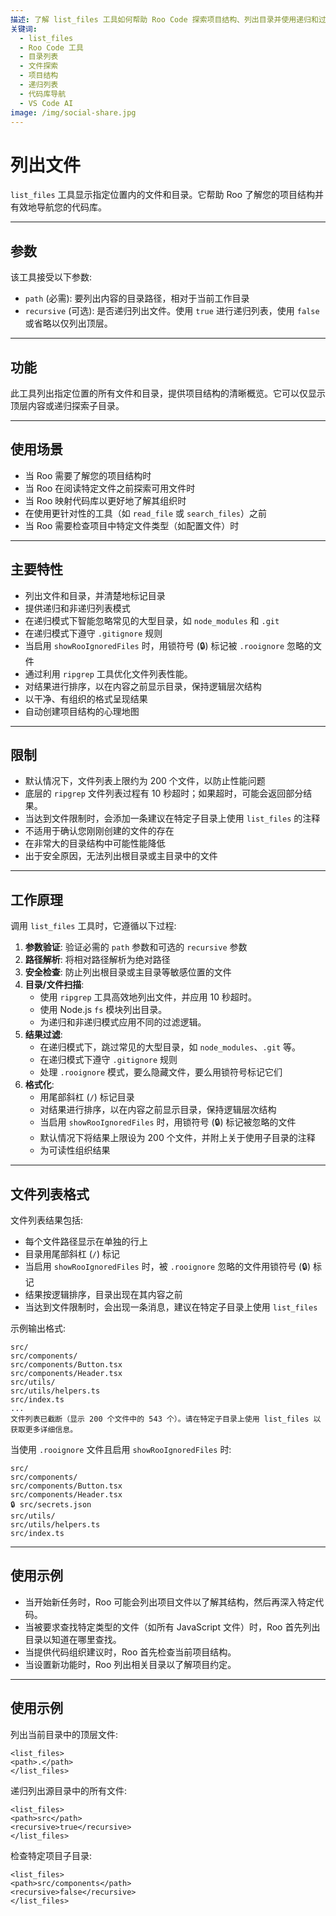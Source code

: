 ```yaml
---
描述: 了解 list_files 工具如何帮助 Roo Code 探索项目结构、列出目录并使用递归和过滤列表功能导航代码库。
关键词:
  - list_files
  - Roo Code 工具
  - 目录列表
  - 文件探索
  - 项目结构
  - 递归列表
  - 代码库导航
  - VS Code AI
image: /img/social-share.jpg
---
```


# 列出文件

`list_files` 工具显示指定位置内的文件和目录。它帮助 Roo 了解您的项目结构并有效地导航您的代码库。

---

## 参数

该工具接受以下参数:

- `path` (必需): 要列出内容的目录路径，相对于当前工作目录
- `recursive` (可选): 是否递归列出文件。使用 `true` 进行递归列表，使用 `false` 或省略以仅列出顶层。

---

## 功能

此工具列出指定位置的所有文件和目录，提供项目结构的清晰概览。它可以仅显示顶层内容或递归探索子目录。

---

## 使用场景

- 当 Roo 需要了解您的项目结构时
- 当 Roo 在阅读特定文件之前探索可用文件时
- 当 Roo 映射代码库以更好地了解其组织时
- 在使用更针对性的工具（如 `read_file` 或 `search_files`）之前
- 当 Roo 需要检查项目中特定文件类型（如配置文件）时

---

## 主要特性

- 列出文件和目录，并清楚地标记目录
- 提供递归和非递归列表模式
- 在递归模式下智能忽略常见的大型目录，如 `node_modules` 和 `.git`
- 在递归模式下遵守 `.gitignore` 规则
- 当启用 `showRooIgnoredFiles` 时，用锁符号 (🔒) 标记被 `.rooignore` 忽略的文件
- 通过利用 `ripgrep` 工具优化文件列表性能。
- 对结果进行排序，以在内容之前显示目录，保持逻辑层次结构
- 以干净、有组织的格式呈现结果
- 自动创建项目结构的心理地图

---

## 限制

- 默认情况下，文件列表上限约为 200 个文件，以防止性能问题
- 底层的 `ripgrep` 文件列表过程有 10 秒超时；如果超时，可能会返回部分结果。
- 当达到文件限制时，会添加一条建议在特定子目录上使用 `list_files` 的注释
- 不适用于确认您刚刚创建的文件的存在
- 在非常大的目录结构中可能性能降低
- 出于安全原因，无法列出根目录或主目录中的文件

---

## 工作原理

调用 `list_files` 工具时，它遵循以下过程:

1. **参数验证**: 验证必需的 `path` 参数和可选的 `recursive` 参数
2. **路径解析**: 将相对路径解析为绝对路径
3. **安全检查**: 防止列出根目录或主目录等敏感位置的文件
4. **目录/文件扫描**:
   - 使用 `ripgrep` 工具高效地列出文件，并应用 10 秒超时。
   - 使用 Node.js `fs` 模块列出目录。
   - 为递归和非递归模式应用不同的过滤逻辑。
5. **结果过滤**:
   - 在递归模式下，跳过常见的大型目录，如 `node_modules`、`.git` 等。
   - 在递归模式下遵守 `.gitignore` 规则
   - 处理 `.rooignore` 模式，要么隐藏文件，要么用锁符号标记它们
6. **格式化**:
   - 用尾部斜杠 (`/`) 标记目录
   - 对结果进行排序，以在内容之前显示目录，保持逻辑层次结构
   - 当启用 `showRooIgnoredFiles` 时，用锁符号 (🔒) 标记被忽略的文件
   - 默认情况下将结果上限设为 200 个文件，并附上关于使用子目录的注释
   - 为可读性组织结果

---

## 文件列表格式

文件列表结果包括:

- 每个文件路径显示在单独的行上
- 目录用尾部斜杠 (`/`) 标记
- 当启用 `showRooIgnoredFiles` 时，被 `.rooignore` 忽略的文件用锁符号 (🔒) 标记
- 结果按逻辑排序，目录出现在其内容之前
- 当达到文件限制时，会出现一条消息，建议在特定子目录上使用 `list_files`

示例输出格式:
```
src/
src/components/
src/components/Button.tsx
src/components/Header.tsx
src/utils/
src/utils/helpers.ts
src/index.ts
...
文件列表已截断（显示 200 个文件中的 543 个）。请在特定子目录上使用 list_files 以获取更多详细信息。
```

当使用 `.rooignore` 文件且启用 `showRooIgnoredFiles` 时:
```
src/
src/components/
src/components/Button.tsx
src/components/Header.tsx
🔒 src/secrets.json
src/utils/
src/utils/helpers.ts
src/index.ts
```

---

## 使用示例

- 当开始新任务时，Roo 可能会列出项目文件以了解其结构，然后再深入特定代码。
- 当被要求查找特定类型的文件（如所有 JavaScript 文件）时，Roo 首先列出目录以知道在哪里查找。
- 当提供代码组织建议时，Roo 首先检查当前项目结构。
- 当设置新功能时，Roo 列出相关目录以了解项目约定。

---

## 使用示例

列出当前目录中的顶层文件:
```
<list_files>
<path>.</path>
</list_files>
```

递归列出源目录中的所有文件:
```
<list_files>
<path>src</path>
<recursive>true</recursive>
</list_files>
```

检查特定项目子目录:
```
<list_files>
<path>src/components</path>
<recursive>false</recursive>
</list_files>
```
